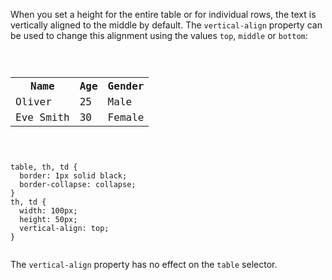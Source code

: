 When you set a height for the
entire table or for individual rows,
the text is vertically aligned to
the middle by default. The
`vertical-align` property can be
used to change this alignment
using the values `top`,
`middle` or `bottom`:

<Editor lang="css">
<code>
<panel lang="html">
<table>
  <tr>
    <th>Name</th>
    <th>Age</th>
    <th>Gender</th>
  </tr>
  <tr>
    <td>Oliver</td>
    <td>25</td>
    <td>Male</td>
  </tr>
  <tr>
    <td>Eve Smith</td>
    <td>30</td>
    <td>Female</td>
  </tr>
</table>
</panel>
<panel lang="css">
table, th, td {
  border: 1px solid black;
  border-collapse: collapse;
}
th, td {
  width: 100px;
  height: 50px;
  vertical-align: top;
}
</panel>
</code>
</Editor>

The `vertical-align` property has
no effect on the `table` selector.